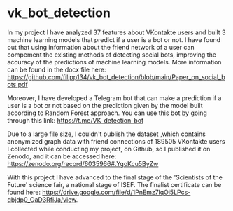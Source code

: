 # vk_bot_detection
  In my project I have analyzed 37 features about VKontakte users and built 3 machine learning models that predict if a user is a bot or not. I have found out that using information about the friend network of a user can compement the existing methods of detecting social bots, improving the accuracy of the predictions of machine learning models. More information can be found in the docx file here: https://github.com/filipp134/vk_bot_detection/blob/main/Paper_on_social_bots.pdf
  
  Moreover, I have developed a Telegram bot that can make a prediction if a user is a bot or not based on the prediction given by the model built
  according to Random Forest approach. You can use this bot by going through this link: https://t.me/VK_detection_bot
  
  Due to a large file size, I couldn't publish the dataset ,which contains anonymized graph data with friend connections of 189505 VKontakte users I collected while conducting my project, on Github, so I published it on Zenodo, and it can be accessed here: https://zenodo.org/record/6035966#.YgoKcu5ByZw
  
  With this project I have advanced to the final stage of the 'Scientists of the Future' science fair, a national stage of ISEF. The finalist certificate can be found here: https://drive.google.com/file/d/1PnEmz7lqOi5LPcs-qbjdp0_OaD3RfiJa/view.
